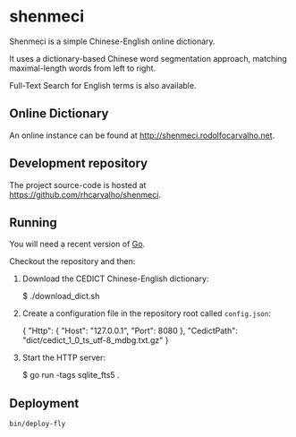 shenmeci
========

Shenmeci is a simple Chinese-English online dictionary.

It uses a dictionary-based Chinese word segmentation approach, matching maximal-length words from left to right.

Full-Text Search for English terms is also available.


Online Dictionary
-----------------

An online instance can be found at http://shenmeci.rodolfocarvalho.net.


Development repository
----------------------

The project source-code is hosted at https://github.com/rhcarvalho/shenmeci.


Running
-------

You will need a recent version of [Go](https://go.dev).

Checkout the repository and then:

1. Download the CEDICT Chinese-English dictionary:

    $ ./download_dict.sh

2. Create a configuration file in the repository root called `config.json`:

    {
      "Http": {
        "Host": "127.0.0.1",
        "Port": 8080
      },
      "CedictPath": "dict/cedict_1_0_ts_utf-8_mdbg.txt.gz"
    }

3. Start the HTTP server:

    $ go run -tags sqlite_fts5 .

## Deployment

```
bin/deploy-fly
```
